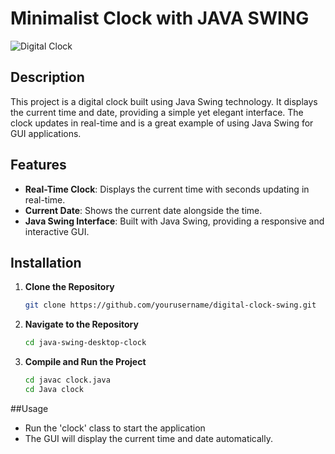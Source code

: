 # Minimalist Clock with JAVA SWING

![Digital Clock](https://github.com/tareqrahaman/java-swing-desktop-clock/assets/147906385/b9e0574a-7b41-49a1-9116-183985551f04
)

## Description
This project is a digital clock built using Java Swing technology. It displays the current time and date, providing a simple yet elegant interface. The clock updates in real-time and is a great example of using Java Swing for GUI applications.

## Features
- **Real-Time Clock**: Displays the current time with seconds updating in real-time.
- **Current Date**: Shows the current date alongside the time.
- **Java Swing Interface**: Built with Java Swing, providing a responsive and interactive GUI.

## Installation
1. **Clone the Repository**
   ```bash
   git clone https://github.com/yourusername/digital-clock-swing.git
2. **Navigate to the Repository**
   ```bash
   cd java-swing-desktop-clock
3. **Compile and Run the Project**
   ```bash
   cd javac clock.java
   cd Java clock

##Usage 
* Run the 'clock' class to start the application
* The GUI will display the current time and date automatically.

   
   
